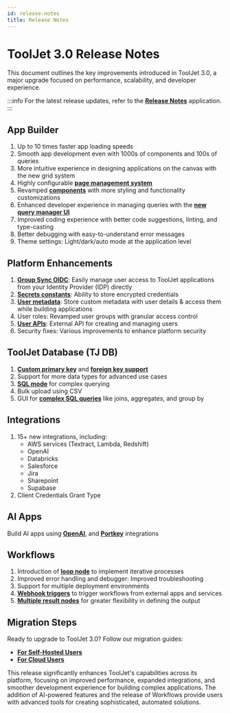 ```yaml
---
id: release-notes
title: Release Notes
---
```


# ToolJet 3.0 Release Notes

This document outlines the key improvements introduced in ToolJet 3.0, a major upgrade focused on performance, scalability, and developer experience.

:::info
For the latest release updates, refer to the **[Release Notes](https://app.tooljet.ai/applications/release-notes)** application.
:::

## App Builder

1. Up to 10 times faster app loading speeds 
2. Smooth app development even with 1000s of components and 100s of queries
2. More intuitive experience in designing applications on the canvas with the new grid system
4. Highly configurable **[page management system](/docs/tutorial/pages)**
5. Revamped **[components](/docs/widgets/table/table-properties/)** with more styling and functionality customizations
6. Enhanced developer experience in managing queries with the **[new query manager UI](/docs/app-builder/query-panel)**
7. Improved coding experience with better code suggestions, linting, and type-casting
8. Better debugging with easy-to-understand error messages
9. Theme settings: Light/dark/auto mode at the application level

## Platform Enhancements

1. **[Group Sync OIDC](/docs/user-authentication/sso/oidc/)**: Easily manage user access to ToolJet applications from your Identity Provider (IDP) directly
2. **[Secrets constants](/docs/org-management/workspaces/workspace_constants/#using-secrets)**: Ability to store encrypted credentials 
3. **[User metadata](/docs/tutorial/manage-users-groups/#user-metadata)**: Store custom metadata with user details & access them while building applications
4. User roles: Revamped user groups with granular access control
5. **[User APIs](/docs/tutorial/tooljet-api/#get-all-users)**: External API for creating and managing users
6. Security fixes: Various improvements to enhance platform security

## ToolJet Database (TJ DB)

1. **[Custom primary key](/docs/tooljet-db/constraints/primary-key)** and **[foreign key support](/docs/tooljet-db/constraints/foreign-key)**
2. Support for more data types for advanced use cases
3. **[SQL mode](/docs/tooljet-db/querying-tooljet-db#sql-editor)** for complex querying 
4. Bulk upload using CSV 
5. GUI for **[complex SQL queries](/docs/tooljet-db/querying-tooljet-db#gui-mode)** like joins, aggregates, and group by

## Integrations

1. 15+ new integrations, including:
    - AWS services (Textract, Lambda, Redshift)
    - OpenAI
    - Databricks
    - Salesforce
    - Jira
    - Sharepoint
    - Supabase
2. Client Credentials Grant Type

## AI Apps

Build AI apps using **[OpenAI](/docs/marketplace/plugins/marketplace-plugin-openai)**, and **[Portkey](/docs/marketplace/plugins/marketplace-plugin-portkey)** integrations

## Workflows

1. Introduction of **[loop node](/docs/workflows/nodes#loop-node)** to implement iterative processes
2. Improved error handling and debugger: Improved troubleshooting
3. Support for multiple deployment environments
4. **[Webhook triggers](/docs/workflows/workflow-triggers#webhooks)** to trigger workflows from external apps and services
5. **[Multiple result nodes](/docs/workflows/results)** for greater flexibility in defining the output

## Migration Steps

Ready to upgrade to ToolJet 3.0? Follow our migration guides:
- **[For Self-Hosted Users](/docs/setup/upgrade-to-v3)**
- **[For Cloud Users](/docs/setup/cloud-v3-migration)**

This release significantly enhances ToolJet's capabilities across its platform, focusing on improved performance, expanded integrations, and smoother development experience for building complex applications. The addition of AI-powered features and the release of Workflows provide users with advanced tools for creating sophisticated, automated solutions.




